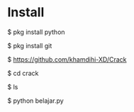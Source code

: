 # Install
$ pkg install python

$ pkg install git

$ https://github.com/khamdihi-XD/Crack

$ cd crack

$ ls

$ python belajar.py
